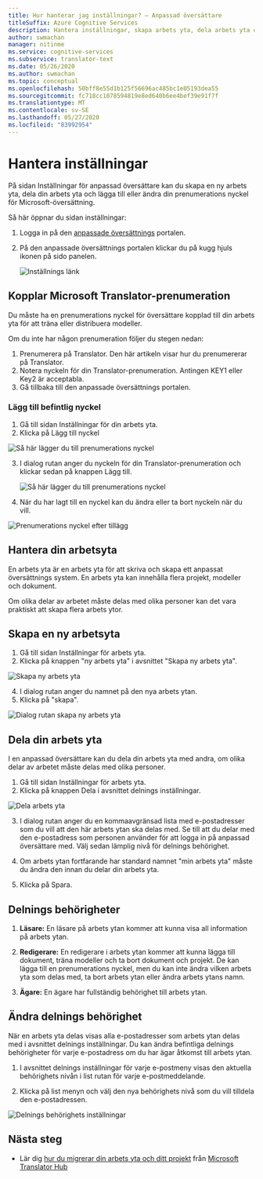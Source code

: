 ```yaml
---
title: Hur hanterar jag inställningar? – Anpassad översättare
titleSuffix: Azure Cognitive Services
description: Hantera inställningar, skapa arbets yta, dela arbets yta och hantera prenumerations nyckel i anpassad översättare.
author: swmachan
manager: nitinme
ms.service: cognitive-services
ms.subservice: translator-text
ms.date: 05/26/2020
ms.author: swmachan
ms.topic: conceptual
ms.openlocfilehash: 50bff8e55d1b125f56696ac485bc1e05193dea55
ms.sourcegitcommit: fc718cc1078594819e8ed640b6ee4bef39e91f7f
ms.translationtype: MT
ms.contentlocale: sv-SE
ms.lasthandoff: 05/27/2020
ms.locfileid: "83992954"
---
```

# <a name="how-to-manage-settings"></a>Hantera inställningar

På sidan Inställningar för anpassad översättare kan du skapa en ny arbets yta, dela din arbets yta och lägga till eller ändra din prenumerations nyckel för Microsoft-översättning.

Så här öppnar du sidan inställningar:

1. Logga in på den [anpassade översättnings](https://portal.customtranslator.azure.ai/) portalen.
2. På den anpassade översättnings portalen klickar du på kugg hjuls ikonen på sido panelen.

    ![Inställnings länk](media/how-to/how-to-settings.png)

## <a name="associating-microsoft-translator-subscription"></a>Kopplar Microsoft Translator-prenumeration

Du måste ha en prenumerations nyckel för översättare kopplad till din arbets yta för att träna eller distribuera modeller.

Om du inte har någon prenumeration följer du stegen nedan:

1. Prenumerera på Translator. Den här artikeln visar hur du prenumererar på Translator.
2. Notera nyckeln för din Translator-prenumeration. Antingen KEY1 eller Key2 är acceptabla.
3. Gå tillbaka till den anpassade översättnings portalen.

### <a name="add-existing-key"></a>Lägg till befintlig nyckel

1.    Gå till sidan Inställningar för din arbets yta.
2.    Klicka på Lägg till nyckel

   ![Så här lägger du till prenumerations nyckel](media/how-to/how-to-add-subscription-key.png)

3. I dialog rutan anger du nyckeln för din Translator-prenumeration och klickar sedan på knappen Lägg till.

    ![Så här lägger du till prenumerations nyckel](media/how-to/how-to-add-subscription-key-dialog.png)
4.    När du har lagt till en nyckel kan du ändra eller ta bort nyckeln när du vill.

   ![Prenumerations nyckel efter tillägg](media/how-to/subscription-key-after-add.png)

## <a name="manage-your-workspace"></a>Hantera din arbetsyta

En arbets yta är en arbets yta för att skriva och skapa ett anpassat översättnings system. En arbets yta kan innehålla flera projekt, modeller och dokument.

Om olika delar av arbetet måste delas med olika personer kan det vara praktiskt att skapa flera arbets ytor.

## <a name="create-a-new-workspace"></a>Skapa en ny arbetsyta

1.    Gå till sidan Inställningar för arbets yta.
2.    Klicka på knappen "ny arbets yta" i avsnittet "Skapa ny arbets yta".

   ![Skapa ny arbets yta](media/how-to/create-new-workspace.png)

4.    I dialog rutan anger du namnet på den nya arbets ytan.
5.    Klicka på "skapa".

   ![Dialog rutan skapa ny arbets yta](media/how-to/create-new-workspace-dialog.png)

## <a name="share-your-workspace"></a>Dela din arbets yta

I en anpassad översättare kan du dela din arbets yta med andra, om olika delar av arbetet måste delas med olika personer.

1.    Gå till sidan Inställningar för arbets yta.
2.    Klicka på knappen Dela i avsnittet delnings inställningar.

   ![Dela arbets yta](media/how-to/share-workspace.png)

3.    I dialog rutan anger du en kommaavgränsad lista med e-postadresser som du vill att den här arbets ytan ska delas med. Se till att du delar med den e-postadress som personen använder för att logga in på anpassad översättare med. Välj sedan lämplig nivå för delnings behörighet.

4.    Om arbets ytan fortfarande har standard namnet "min arbets yta" måste du ändra den innan du delar din arbets yta.
5.    Klicka på Spara.

## <a name="sharing-permissions"></a>Delnings behörigheter

1.    **Läsare:** En läsare på arbets ytan kommer att kunna visa all information på arbets ytan.

2.    **Redigerare:** En redigerare i arbets ytan kommer att kunna lägga till dokument, träna modeller och ta bort dokument och projekt. De kan lägga till en prenumerations nyckel, men du kan inte ändra vilken arbets yta som delas med, ta bort arbets ytan eller ändra arbets ytans namn.

3.    **Ägare:** En ägare har fullständig behörighet till arbets ytan.

## <a name="change-sharing-permission"></a>Ändra delnings behörighet

När en arbets yta delas visas alla e-postadresser som arbets ytan delas med i avsnittet delnings inställningar. Du kan ändra befintliga delnings behörigheter för varje e-postadress om du har ägar åtkomst till arbets ytan.

1.    I avsnittet delnings inställningar för varje e-postmeny visas den aktuella behörighets nivån i list rutan för varje e-postmeddelande.

2.    Klicka på list menyn och välj den nya behörighets nivå som du vill tilldela den e-postadressen.

   ![Delnings behörighets inställningar](media/how-to/sharing-permission-settings.png)

## <a name="next-steps"></a>Nästa steg

- Lär dig [hur du migrerar din arbets yta och ditt projekt](how-to-migrate.md) från [Microsoft Translator Hub](https://hub.microsofttranslator.com)
